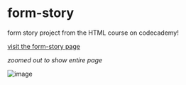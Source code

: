 # form-story
form story project from the HTML course on codecademy!

[visit the form-story page](https://exarp1.github.io/form-story/)


*zoomed out to show entire page*

![image](https://user-images.githubusercontent.com/12552884/191656052-e702a75a-4516-4a5e-9be2-d39a767eaa73.png)

